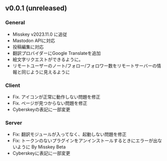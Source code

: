 <!--
## v0.0 (unreleased)

### General
-

### Client
-

### Server
-
-->

## v0.0.1 (unreleased)

### General
- Misskey v2023.11.0 に追従
- Mastodon APIに対応
- 投稿編集に対応
- 翻訳プロバイダーにGoogle Translateを追加 
- 絵文字リクエストができるように。
- リモートユーザーのノート/フォロー/フォロワー数をリモートサーバーの情報と同じように見えるように


### Client
- Fix. アイコンが正常に動作しない問題を修正
- Fix. ページが見つからない問題を修正
- Cyberskeyの表記に一部変更

### Server
- Fix: 翻訳モジュールが入ってなく、起動しない問題を修正
- Fix: トークンのないプラグインをアンインストールするときにエラーが出ないように By Misskey Beta
- Cyberskeyに表記に一部変更
